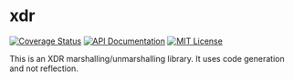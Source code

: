 # xdr

[![Coverage Status](https://img.shields.io/coveralls/imdario/xdr.svg?style=flat)](https://coveralls.io/r/imdario/xdr?branch=master)
[![API Documentation](http://img.shields.io/badge/api-Godoc-blue.svg?style=flat)](https://pkg.go.dev/dario.cat/xdr)
[![MIT License](http://img.shields.io/badge/license-MIT-blue.svg?style=flat)](https://opensource.org/licenses/MIT)

This is an XDR marshalling/unmarshalling library. It uses code generation and not reflection.
